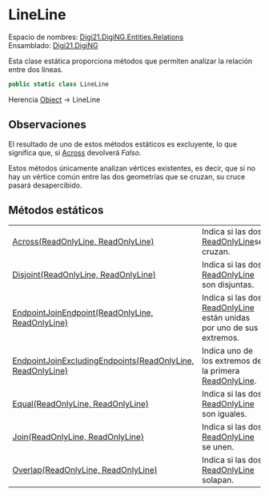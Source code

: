 # LineLine

Espacio de nombres: [Digi21.DigiNG.Entities.Relations](/digi3d-net/programacion/.net/referencia/digi21.diging/digi21.diging.entities.relations/)  
Ensamblado: [Digi21.DigiNG](/digi3d-net/programacion/.net/referencia/digi21.diging.plugin/digi21.diging/)

Esta clase estática proporciona métodos que permiten analizar la relación entre dos líneas.

```csharp
public static class LineLine
```

Herencia [Object](https://docs.microsoft.com/en-us/dotnet/api/system.object?view=net-5.0) → LineLine

## Observaciones

El resultado de uno de estos métodos estáticos es excluyente, lo que significa que, si [Across](/digi3d-net/programacion/.net/referencia/digi21.diging/digi21.diging.entities.relations/clases/lineline/metodos-estaticos/across.md) devolverá _Falso_.

Estos métodos únicamente analizan vértices existentes, es decir, que si no hay un vértice común entre las dos geometrías que se cruzan, su cruce pasará desapercibido.

## Métodos estáticos

|  |  |
| :--- | :--- |
| [Across\(ReadOnlyLine, ReadOnlyLine\)](metodos-estaticos/across.md) | Indica si las dos [ReadOnlyLine](../../../digi21.diging.entities/clases/readonlyline/)se cruzan. |
| [Disjoint\(ReadOnlyLine, ReadOnlyLine\)](metodos-estaticos/disjoint.md) | Indica si las dos [ReadOnlyLine](/digi3d-net/programacion/.net/referencia/digi21.diging/digi21.diging.entities/clases/readonlyline/) son disjuntas. |
| [EndpointJoinEndpoint\(ReadOnlyLine, ReadOnlyLine\)](metodos-estaticos/endpointjoinendpoint.md) | Indica si las dos [ReadOnlyLine](/digi3d-net/programacion/.net/referencia/digi21.diging/digi21.diging.entities/clases/readonlyline/) están unidas por uno de sus extremos. |
| [EndpointJoinExcludingEndpoints\(ReadOnlyLine, ReadOnlyLine\)](metodos-estaticos/endpointjoinexcludingendpoints.md) | Indica uno de los extremos de la primera [ReadOnlyLine](/digi3d-net/programacion/.net/referencia/digi21.diging/digi21.diging.entities/clases/readonlyline/). |
| [Equal\(ReadOnlyLine, ReadOnlyLine\)](metodos-estaticos/equal.md) | Indica si las dos [ReadOnlyLine](/digi3d-net/programacion/.net/referencia/digi21.diging/digi21.diging.entities/clases/readonlyline/) son iguales. |
| [Join\(ReadOnlyLine, ReadOnlyLine\)](metodos-estaticos/join.md) | Indica si las dos [ReadOnlyLine](/digi3d-net/programacion/.net/referencia/digi21.diging/digi21.diging.entities/clases/readonlyline/) se unen. |
| [Overlap\(ReadOnlyLine, ReadOnlyLine\)](metodos-estaticos/overlap.md) | Indica si las dos [ReadOnlyLine](/digi3d-net/programacion/.net/referencia/digi21.diging/digi21.diging.entities/clases/readonlyline/) solapan. |

